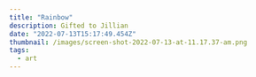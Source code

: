 ```yaml
---
title: "Rainbow"
description: Gifted to Jillian
date: "2022-07-13T15:17:49.454Z"
thumbnail: /images/screen-shot-2022-07-13-at-11.17.37-am.png
tags:
  - art
---
```

